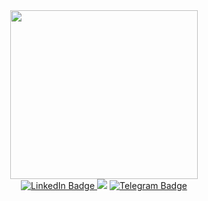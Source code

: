 <div align="center">
  <img src="https://media.giphy.com/media/ckJF143W1gBS8Hk833/giphy.gif" width="300" height="270"/>
</div>

<div align="center">
  <a href="https://www.linkedin.com/in/remainedmind/">
    <img src="https://img.shields.io/badge/LinkedIn-blue?style=for-the-badge&logo=linkedin&logoColor=white" alt="LinkedIn Badge"/>
  </a>
    <a href="mailto:lemoonadresse@gmail.com?Subject=Offer from: &Body=Anatoliy, you are the best! That's my message for you:"><img src="https://img.shields.io/badge/gmail-%23D14836.svg?&style=for-the-badge&logo=gmail&logoColor=white" /></a>
  <a href="https://t.me/remainedmind">
    <img src="https://img.shields.io/badge/Telegram-blue?style=for-the-badge&logo=telegram&logoColor=white" alt="Telegram Badge"/>
  </a>
</div>
